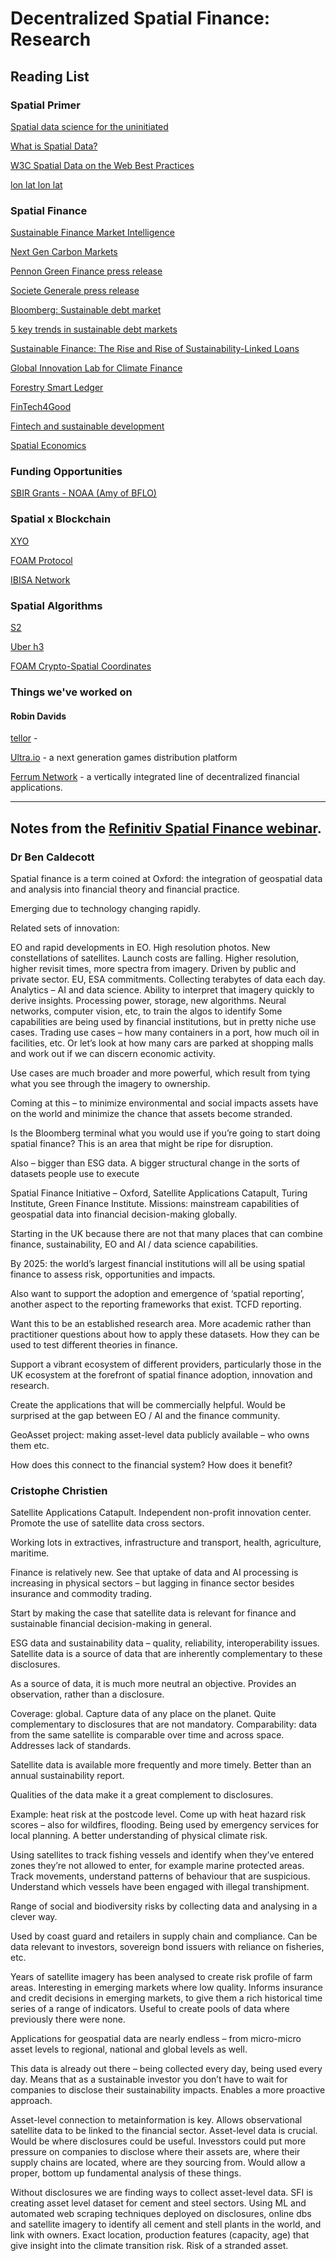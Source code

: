 # Decentralized Spatial Finance: Research

## Reading List

### Spatial Primer

[Spatial data science for the uninitiated](https://towardsdatascience.com/spatial-data-science-for-the-uninitiated-9a78804d4efa)

[What is Spatial Data?](https://www.safe.com/what-is/spatial-data/)

[W3C Spatial Data on the Web Best Practices](https://www.w3.org/TR/sdw-bp/)

[lon lat lon lat](https://macwright.com/lonlat/)

### Spatial Finance

[Sustainable Finance Market Intelligence](https://sa.catapult.org.uk/sustainable-finance/market-intelligence/)

[Next Gen Carbon Markets](https://www.smithschool.ox.ac.uk/research/sustainable-finance/publications/Business-Green-Next-Gen-Carbon-Markets191017.pdf)

[Pennon Green Finance press release](https://www.pennon-group.co.uk/media/news/pennon-signs-pioneering-%C2%A380m-green-finance-deals-societe-generale-and-natwest)

[Societe Generale press release](https://wholesale.banking.societegenerale.com/uploads/tx_bisgnews/Pennon_Group_plc_FINAL_310518_02.pdf)

[Bloomberg: Sustainable debt market](https://www.bloomberg.com/professional/blog/sustainable-debt-market-sees-record-activity-2018/)

[5 key trends in sustainable debt markets](https://insights.nordea.com/en/sustainable-finance/sustainable-debt-trends-2020/)

[Sustainable Finance: The Rise and Rise of Sustainability-Linked Loans](https://cib.bnpparibas.com/sustain/sustainable-finance-the-rise-and-rise-of-sustainability-linked-loans_a-3-3008.html)

[Global Innovation Lab for Climate Finance](https://www.climatefinancelab.org/)

[Forestry Smart Ledger](https://www.climatefinancelab.org/project/grove-forestry-smart-ledger/)

[FinTech4Good](https://www.fintech4good.co/)

[Fintech and sustainable development](https://unepinquiry.org/publication/fintech-and-sustainable-development-assessing-the-implications/)

[Spatial Economics](https://www.econlib.org/library/Enc/SpatialEconomics.html)

### Funding Opportunities

[SBIR Grants - NOAA (Amy of BFLO)](https://techpartnerships.noaa.gov/SBIR)

### Spatial x Blockchain

[XYO](https://xyo.network/)

[FOAM Protocol](https://foam.space/)

[IBISA Network](https://ibisa.network/)

### Spatial Algorithms

[S2](http://s2geometry.io)

[Uber h3](https://eng.uber.com/h3/)

[FOAM Crypto-Spatial Coordinates](https://blog.foam.space/crypto-spatial-coordinates-fe0527816506)

### Things we've worked on

#### Robin Davids

[tellor](https://tellor.io/) - 

[Ultra.io](https://ultra.io/) - a next generation games distribution platform

[Ferrum Network](https://ferrum.network/) - a vertically integrated line of decentralized financial applications.

--- 

## Notes from the [Refinitiv Spatial Finance webinar](http://solutions.refinitiv.com/FoSDA_spatialfinance/).

### Dr Ben Caldecott

Spatial finance is a term coined at Oxford: the integration of geospatial data and analysis into financial theory and financial practice.

Emerging due to technology changing rapidly.

Related sets of innovation:

EO and rapid developments in EO. High resolution photos. New constellations of satellites. Launch costs are falling. Higher resolution, higher revisit times, more spectra from imagery. Driven by public and private sector. EU, ESA commitments. Collecting terabytes of data each day.
Analytics – AI and data science. Ability to interpret that imagery quickly to derive insights. Processing power, storage, new algorithms. Neural networks, computer vision, etc, to train the algos to identify
Some capabilities are being used by financial institutions, but in pretty niche use cases. Trading use cases – how many containers in a port, how much oil in facilities, etc. Or let’s look at how many cars are parked at shopping malls and work out if we can discern economic activity.

Use cases are much broader and more powerful, which result from tying what you see through the imagery to ownership.

Coming at this – to minimize environmental and social impacts assets have on the world and minimize the chance that assets become stranded.

Is the Bloomberg terminal what you would use if you’re going to start doing spatial finance? This is an area that might be ripe for disruption.

Also – bigger than ESG data. A bigger structural change in the sorts of datasets people use to execute

Spatial Finance Initiative – Oxford, Satellite Applications Catapult, Turing Institute, Green Finance Institute. Missions: mainstream capabilities of geospatial data into financial decision-making globally.

Starting in the UK because there are not that many places that can combine finance, sustainability, EO and AI / data science capabilities.

By 2025: the world’s largest financial institutions will all be using spatial finance to assess risk, opportunities and impacts.

Also want to support the adoption and emergence of ‘spatial reporting’, another aspect to the reporting frameworks that exist. TCFD reporting.

Want this to be an established research area. More academic rather than practitioner questions about how to apply these datasets. How they can be used to test different theories in finance.

Support a vibrant ecosystem of different providers, particularly those in the UK ecosystem at the forefront of spatial finance adoption, innovation and research.

Create the applications that will be commercially helpful. Would be surprised at the gap between EO / AI and the finance community.

GeoAsset project: making asset-level data publicly available – who owns them etc.

How does this connect to the financial system? How does it benefit?

 
### Cristophe Christien

Satellite Applications Catapult. Independent non-profit innovation center. Promote the use of satellite data cross sectors.

Working lots in extractives, infrastructure and transport, health, agriculture, maritime.

Finance is relatively new. See that uptake of data and AI processing is increasing in physical sectors – but lagging in finance sector besides insurance and commodity trading.

Start by making the case that satellite data is relevant for finance and sustainable financial decision-making in general.

ESG data and sustainability data – quality, reliability, interoperability issues. Satellite data is a source of data that are inherently complementary to these disclosures.

As a source of data, it is much more neutral an objective. Provides an observation, rather than a disclosure.

Coverage: global. Capture data of any place on the planet. Quite complementary to disclosures that are not mandatory.
Comparability: data from the same satellite is comparable over time and across space. Addresses lack of standards.

Satellite data is available more frequently and more timely. Better than an annual sustainability report.

Qualities of the data make it a great complement to disclosures.

Example: heat risk at the postcode level. Come up with heat hazard risk scores – also for wildfires, flooding. Being used by emergency services for local planning. A better understanding of physical climate risk.

Using satellites to track fishing vessels and identify when they’ve entered zones they’re not allowed to enter, for example marine protected areas. Track movements, understand patterns of behaviour that are suspicious. Understand which vessels have been engaged with illegal transhipment.

Range of social and biodiversity risks by collecting data and analysing in a clever way.

Used by coast guard and retailers in supply chain and compliance. Can be data relevant to investors, sovereign bond issuers with reliance on fisheries, etc.

Years of satellite imagery has been analysed to create risk profile of farm areas. Interesting in emerging markets where low quality. Informs insurance and credit decisions in emerging markets, to give them a rich historical time series of a range of indicators. Useful to create pools of data where previously there were none.

Applications for geospatial data are nearly endless – from micro-micro asset levels to regional, national and global levels as well.

This data is already out there – being collected every day, being used every day. Means that as a sustainable investor you don’t have to wait for companies to disclose their sustainability impacts. Enables a more proactive approach.

Asset-level connection to metainformation is key. Allows observational satellite data to be linked to the financial sector. Asset-level data is crucial. Would be where disclosures could be useful. Invesstors could put more pressure on companies to disclose where their assets are, where their supply chains are located, where are they sourcing from. Would allow a proper, bottom up fundamental analysis of these things.

Without disclosures we are finding ways to collect asset-level data. SFI is creating asset level dataset for cement and steel sectors. Using ML and automated web scraping techniques deployed on disclosures, online dbs and satellite imagery to identify all cement and stell plants in the world, and link with owners. Exact location, production features (capacity, age) that give insight into the climate transition risk. Risk of a stranded asset.

 

 
